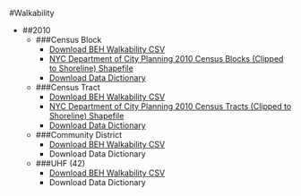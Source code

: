 #Walkability

* ##2010
	* ###Census Block
		* [Download BEH Walkability CSV]()
		* [NYC Department of City Planning 2010 Census Blocks (Clipped to Shoreline) Shapefile](http://www.nyc.gov/html/dcp/download/bytes/nycb2010_14d.zip)
		* [Download Data Dictionary](https://github.com/nygeog/beh_public/blob/master/data/walkability/docs/walkability-gis-codebook-2010-tracts-20150112.pdf?raw=true)
	* ###Census Tract
		* [Download BEH Walkability CSV](https://github.com/nygeog/beh_public/blob/master/data/walkability/data/t10_walkability_recalc.csv)
		* [NYC Department of City Planning 2010 Census Tracts (Clipped to Shoreline) Shapefile](http://www.nyc.gov/html/dcp/download/bytes/nyct2010_14d.zip)
		* [Download Data Dictionary](https://github.com/nygeog/beh_public/blob/master/data/walkability/docs/walkability-gis-codebook-2010-tracts-20150112.pdf?raw=true)
	* ###Community District
		* [Download BEH Walkability CSV](https://github.com/nygeog/beh_public/blob/master/data/walkability/data/t10_walkability_recalc.csv)
		* Download Data Dictionary
	* ###UHF (42)
		* [Download BEH Walkability CSV](https://github.com/nygeog/beh_public/blob/master/data/walkability/data/t10_walkability_recalc.csv)
		* Download Data Dictionary
	
